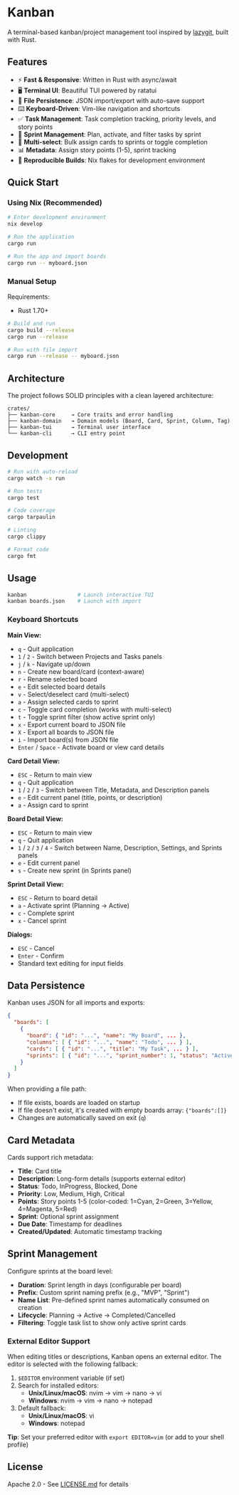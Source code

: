 # Kanban

A terminal-based kanban/project management tool inspired by [lazygit](https://github.com/jesseduffield/lazygit), built with Rust.

## Features

- ⚡ **Fast & Responsive**: Written in Rust with async/await
- 🖥️ **Terminal UI**: Beautiful TUI powered by ratatui
- 💾 **File Persistence**: JSON import/export with auto-save support
- ⌨️ **Keyboard-Driven**: Vim-like navigation and shortcuts
- ✅ **Task Management**: Task completion tracking, priority levels, and story points
- 🏃 **Sprint Management**: Plan, activate, and filter tasks by sprint
- 🎯 **Multi-select**: Bulk assign cards to sprints or toggle completion
- 📊 **Metadata**: Assign story points (1-5), sprint tracking
- 🔄 **Reproducible Builds**: Nix flakes for development environment

## Quick Start

### Using Nix (Recommended)

```bash
# Enter development environment
nix develop

# Run the application
cargo run

# Run the app and import boards
cargo run -- myboard.json
```

### Manual Setup

Requirements:
- Rust 1.70+

```bash
# Build and run
cargo build --release
cargo run --release

# Run with file import
cargo run --release -- myboard.json
```

## Architecture

The project follows SOLID principles with a clean layered architecture:

```
crates/
├── kanban-core     → Core traits and error handling
├── kanban-domain   → Domain models (Board, Card, Sprint, Column, Tag)
├── kanban-tui      → Terminal user interface
└── kanban-cli      → CLI entry point
```

## Development

```bash
# Run with auto-reload
cargo watch -x run

# Run tests
cargo test

# Code coverage
cargo tarpaulin

# Linting
cargo clippy

# Format code
cargo fmt
```

## Usage

```bash
kanban                # Launch interactive TUI
kanban boards.json    # Launch with import
```

### Keyboard Shortcuts

**Main View:**
- `q` - Quit application
- `1` / `2` - Switch between Projects and Tasks panels
- `j` / `k` - Navigate up/down
- `n` - Create new board/card (context-aware)
- `r` - Rename selected board
- `e` - Edit selected board details
- `v` - Select/deselect card (multi-select)
- `a` - Assign selected cards to sprint
- `c` - Toggle card completion (works with multi-select)
- `t` - Toggle sprint filter (show active sprint only)
- `x` - Export current board to JSON file
- `X` - Export all boards to JSON file
- `i` - Import board(s) from JSON file
- `Enter` / `Space` - Activate board or view card details

**Card Detail View:**
- `ESC` - Return to main view
- `q` - Quit application
- `1` / `2` / `3` - Switch between Title, Metadata, and Description panels
- `e` - Edit current panel (title, points, or description)
- `a` - Assign card to sprint

**Board Detail View:**
- `ESC` - Return to main view
- `q` - Quit application
- `1` / `2` / `3` / `4` - Switch between Name, Description, Settings, and Sprints panels
- `e` - Edit current panel
- `s` - Create new sprint (in Sprints panel)

**Sprint Detail View:**
- `ESC` - Return to board detail
- `a` - Activate sprint (Planning → Active)
- `c` - Complete sprint
- `x` - Cancel sprint

**Dialogs:**
- `ESC` - Cancel
- `Enter` - Confirm
- Standard text editing for input fields

## Data Persistence

Kanban uses JSON for all imports and exports:

```json
{
  "boards": [
    {
      "board": { "id": "...", "name": "My Board", ... },
      "columns": [ { "id": "...", "name": "Todo", ... } ],
      "cards": [ { "id": "...", "title": "My Task", ... } ],
      "sprints": [ { "id": "...", "sprint_number": 1, "status": "Active", ... } ]
    }
  ]
}
```

When providing a file path:
- If file exists, boards are loaded on startup
- If file doesn't exist, it's created with empty boards array: `{"boards":[]}`
- Changes are automatically saved on exit (`q`)

## Card Metadata

Cards support rich metadata:
- **Title**: Card title
- **Description**: Long-form details (supports external editor)
- **Status**: Todo, InProgress, Blocked, Done
- **Priority**: Low, Medium, High, Critical
- **Points**: Story points 1-5 (color-coded: 1=Cyan, 2=Green, 3=Yellow, 4=Magenta, 5=Red)
- **Sprint**: Optional sprint assignment
- **Due Date**: Timestamp for deadlines
- **Created/Updated**: Automatic timestamp tracking

## Sprint Management

Configure sprints at the board level:
- **Duration**: Sprint length in days (configurable per board)
- **Prefix**: Custom sprint naming prefix (e.g., "MVP", "Sprint")
- **Name List**: Pre-defined sprint names automatically consumed on creation
- **Lifecycle**: Planning → Active → Completed/Cancelled
- **Filtering**: Toggle task list to show only active sprint cards

### External Editor Support

When editing titles or descriptions, Kanban opens an external editor. The editor is selected with the following fallback:

1. `$EDITOR` environment variable (if set)
2. Search for installed editors:
   - **Unix/Linux/macOS**: nvim → vim → nano → vi
   - **Windows**: nvim → vim → nano → notepad
3. Default fallback:
   - **Unix/Linux/macOS**: vi
   - **Windows**: notepad

**Tip**: Set your preferred editor with `export EDITOR=vim` (or add to your shell profile)

## License

Apache 2.0 - See [LICENSE.md](LICENSE.md) for details
